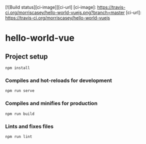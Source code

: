 [![Build status][ci-image]][ci-url]
[ci-image]: https://travis-ci.org/morriscasey/hello-world-vuejs.png?branch=master
[ci-url]: https://travis-ci.org/morriscasey/hello-world-vuejs

# hello-world-vue

## Project setup
```
npm install
```

### Compiles and hot-reloads for development
```
npm run serve
```

### Compiles and minifies for production
```
npm run build
```

### Lints and fixes files
```
npm run lint
```
